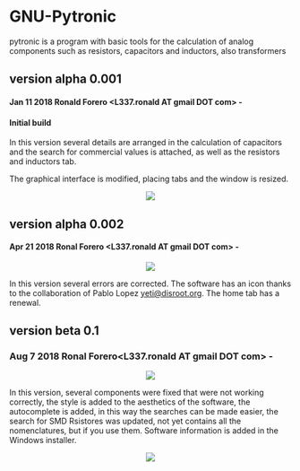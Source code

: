 # GNU-Pytronic
pytronic is a program with basic tools for the calculation of analog components such as resistors, capacitors and inductors, also transformers


## version alpha 0.001
#### Jan 11 2018 Ronald Forero <L337.ronald AT gmail DOT com> -
#### Initial build

In this version several details are arranged in the calculation of capacitors and the search for commercial values ​​is attached, as well as the resistors and inductors tab.

The graphical interface is modified, placing tabs and the window is resized.

<p align="center"><img src="https://raw.githubusercontent.com/l337quez/GNU-Pytronic/master/other%20Sources/versiones/V%200.001.jpg"></p>  



## version alpha 0.002
#### Apr 21 2018 Ronal Forero <L337.ronald AT gmail DOT com> -


<p align="center"><img src="https://raw.githubusercontent.com/l337quez/GNU-Pytronic/master/other%20Sources/versiones/V%200.002.png"></p>  

In this version several errors are corrected. The software has an icon thanks to the collaboration of Pablo Lopez <yeti@disroot.org>. The home tab has a renewal.

## version beta 0.1
### Aug 7 2018 Ronal Forero<L337.ronald AT gmail DOT com> -
<p align="center"><img src="https://raw.githubusercontent.com/l337quez/GNU-Pytronic/master/other%20Sources/versiones/V%200.1.png"></p>  

<p> In this version, several components were fixed that were not working correctly, the style is added to the aesthetics of the software, the autocomplete is added, in this way the searches can be made easier, the search for SMD Rsistores was updated, not yet contains all the nomenclatures, but if you use them. Software information is added in the Windows installer.
</p>


<p align="center"><img src="https://raw.githubusercontent.com/l337quez/GNU-Pytronic/master/other%20Sources/versiones/V%200.1_autocompletado.png"></p>  



